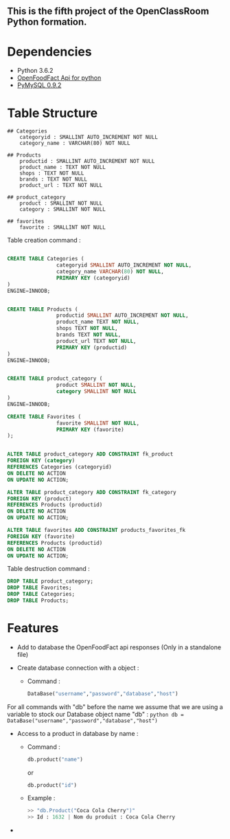 ## This is the fifth project of the OpenClassRoom Python formation.

# Dependencies

- Python 3.6.2
- [OpenFoodFact Api for python](https://github.com/openfoodfacts/openfoodfacts-python)
- [PyMySQL 0.9.2](https://github.com/PyMySQL/PyMySQL)

# Table Structure

	## Categories
		categoryid : SMALLINT AUTO_INCREMENT NOT NULL 
		category_name : VARCHAR(80) NOT NULL

	## Products
		productid : SMALLINT AUTO_INCREMENT NOT NULL
		product_name : TEXT NOT NULL
		shops : TEXT NOT NULL
        brands : TEXT NOT NULL
        product_url : TEXT NOT NULL

    ## product_category
    	product : SMALLINT NOT NULL
    	category : SMALLINT NOT NULL

    ## favorites
    	favorite : SMALLINT NOT NULL


Table creation command :
```SQL

CREATE TABLE Categories (
                categoryid SMALLINT AUTO_INCREMENT NOT NULL,
                category_name VARCHAR(80) NOT NULL,
                PRIMARY KEY (categoryid)
)
ENGINE=INNODB;


CREATE TABLE Products (
                productid SMALLINT AUTO_INCREMENT NOT NULL,
                product_name TEXT NOT NULL,
                shops TEXT NOT NULL,
                brands TEXT NOT NULL,
                product_url TEXT NOT NULL,
                PRIMARY KEY (productid)
)
ENGINE=INNODB;


CREATE TABLE product_category (
                product SMALLINT NOT NULL,
                category SMALLINT NOT NULL
)
ENGINE=INNODB;

CREATE TABLE Favorites (
                favorite SMALLINT NOT NULL,
                PRIMARY KEY (favorite)
);


ALTER TABLE product_category ADD CONSTRAINT fk_product
FOREIGN KEY (category)
REFERENCES Categories (categoryid)
ON DELETE NO ACTION
ON UPDATE NO ACTION;

ALTER TABLE product_category ADD CONSTRAINT fk_category
FOREIGN KEY (product)
REFERENCES Products (productid)
ON DELETE NO ACTION
ON UPDATE NO ACTION;

ALTER TABLE favorites ADD CONSTRAINT products_favorites_fk
FOREIGN KEY (favorite)
REFERENCES Products (productid)
ON DELETE NO ACTION
ON UPDATE NO ACTION;
```

Table destruction command :
```SQL
DROP TABLE product_category;
DROP TABLE Favorites;
DROP TABLE Categories;
DROP TABLE Products;
```

# Features

- Add to database the OpenFoodFact api responses (Only in a standalone file)

- Create database connection with a object :

	- Command :
		```python
		DataBase("username","password","database","host")
		```

For all commands with "db" before the name we assume that we are using a variable to stock our Database object name "db" :
	```python
	db = DataBase("username","password","database","host")
	```

- Access to a product in database by name : 
	- Command : 
		```python
		db.product("name")
		```
		or
		```python
		db.product("id")
		```

	- Example :
		```python
		>> "db.Product("Coca Cola Cherry")"
		>> Id : 1632 | Nom du produit : Coca Cola Cherry
		```

- 

